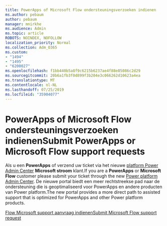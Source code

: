 ```yaml
---
title: PowerApps of Microsoft Flow ondersteuningsverzoeken indienen
ms.author: pebaum
author: pebaum
manager: mnirkhe
ms.audience: Admin
ms.topic: article
ROBOTS: NOINDEX, NOFOLLOW
localization_priority: Normal
ms.collection: Adm_O365
ms.custom:
- "1494"
- "1495"
- "6200027"
ms.openlocfilehash: f1bb440b5a8f9c6215b6237ae4f88e85086c2d29
ms.sourcegitcommit: 20b6a1fb3f0d899f3b204e3c066262d10623a4ea
ms.translationtype: MT
ms.contentlocale: nl-NL
ms.lasthandoff: 07/25/2019
ms.locfileid: "35904077"
---
```

# <a name="submit-powerapps-or-microsoft-flow-support-requests"></a><span data-ttu-id="369c9-102">PowerApps of Microsoft Flow ondersteuningsverzoeken indienen</span><span class="sxs-lookup"><span data-stu-id="369c9-102">Submit PowerApps or Microsoft Flow support requests</span></span>

<span data-ttu-id="369c9-103">Als u een **PowerApps** of verzend uw ticket via het nieuwe [platform Power Admin Center](https://admin.powerplatform.microsoft.com/support?newTicket&product=15819) **Microsoft stroom** klant.</span><span class="sxs-lookup"><span data-stu-id="369c9-103">If you are a **PowerApps** or **Microsoft Flow** customer please submit your ticket through the new [Power platform Admin Center](https://admin.powerplatform.microsoft.com/support?newTicket&product=15819).</span></span> <span data-ttu-id="369c9-104">De nieuwe portal biedt een meer rechtstreekse pad naar de ondersteuning die is geoptimaliseerd voor PowerApps en andere producten van Power platform.</span><span class="sxs-lookup"><span data-stu-id="369c9-104">The new portal provides a more direct path to assisted support that is optimized for PowerApps and other Power platform products.</span></span>

[<span data-ttu-id="369c9-105">Flow Microsoft support aanvraag indienen</span><span class="sxs-lookup"><span data-stu-id="369c9-105">Submit Microsoft Flow support request</span></span>](https://admin.powerplatform.microsoft.com/support?newTicket&product=Flow)